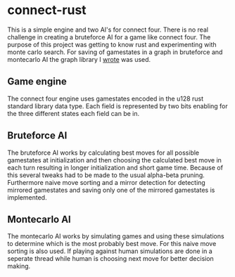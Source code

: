 # connect-rust
This is a simple engine and two AI's for connect four. There is no real challenge in creating a bruteforce AI for a game like connect four. The purpose of this project was getting to know rust and experimenting with monte carlo search.
For saving of gamestates in a graph in bruteforce and montecarlo AI the graph library I [wrote](https://github.com/RaoulLuque/connect-rust-graphs) was used.

## Game engine
The connect four engine uses gamestates encoded in the u128 rust standard library data type. Each field is represented by two bits enabling for the three different states each field can be in.

## Bruteforce AI
The bruteforce AI works by calculating best moves for all possible gamestates at initialization and then choosing the calculated best move in each turn resulting in longer initialization and short game time. 
Because of this several tweaks had to be made to the usual alpha-beta pruning. Furthermore naive move sorting and a mirror detection for detecting mirrored gamestates and saving only one of the mirrored gamestates is implemented.

## Montecarlo AI
The montecarlo AI works by simulating games and using these simulations to determine which is the most probably best move. For this naive move sorting is also used. If playing against human simulations are done in a seperate thread while human is choosing next move for better decision making.
